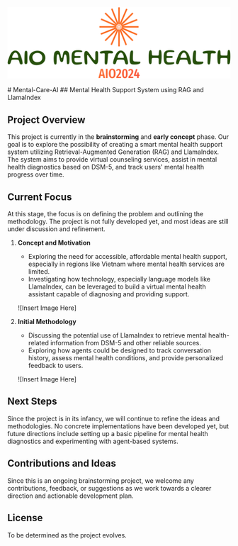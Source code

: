 <p align="center">
  <img src="https://github.com/NguyenDinhTiem/AIO-MENTAL-HEALTH/blob/09100bbbff16a633912288ff3c4c031e9f7dac8b/data/images/logo.png" alt="">
</p>
# Mental-Care-AI
## Mental Health Support System using RAG and LlamaIndex

## Project Overview
This project is currently in the **brainstorming** and **early concept** phase. Our goal is to explore the possibility of creating a smart mental health support system utilizing Retrieval-Augmented Generation (RAG) and LlamaIndex. The system aims to provide virtual counseling services, assist in mental health diagnostics based on DSM-5, and track users' mental health progress over time.

## Current Focus
At this stage, the focus is on defining the problem and outlining the methodology. The project is not fully developed yet, and most ideas are still under discussion and refinement.

1. **Concept and Motivation**
   - Exploring the need for accessible, affordable mental health support, especially in regions like Vietnam where mental health services are limited.
   - Investigating how technology, especially language models like LlamaIndex, can be leveraged to build a virtual mental health assistant capable of diagnosing and providing support.

   ![Insert Image Here]

2. **Initial Methodology**
   - Discussing the potential use of LlamaIndex to retrieve mental health-related information from DSM-5 and other reliable sources.
   - Exploring how agents could be designed to track conversation history, assess mental health conditions, and provide personalized feedback to users.

   ![Insert Image Here]

## Next Steps
Since the project is in its infancy, we will continue to refine the ideas and methodologies. No concrete implementations have been developed yet, but future directions include setting up a basic pipeline for mental health diagnostics and experimenting with agent-based systems.

## Contributions and Ideas
Since this is an ongoing brainstorming project, we welcome any contributions, feedback, or suggestions as we work towards a clearer direction and actionable development plan.

## License
To be determined as the project evolves.
